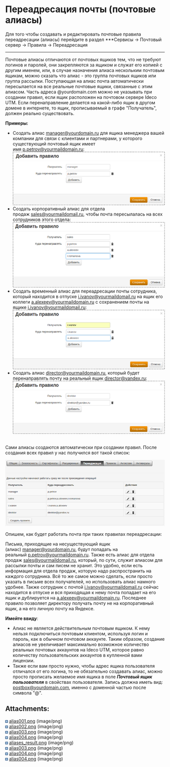 # Переадресация почты (почтовые алиасы)

Для того чтобы создавать и редактировать почтовые правила переадресации
(алиасы) перейдите в раздел ***Сервисы -\> Почтовый сервер -\> Правила
-\> Переадресация  
***

Почтовые алиасы отличаются от почтовых ящиков тем, что не требуют
логинов и паролей, они закрепляются за ящиком и служат его копией
с другим именем, или, в случае назначения алиаса нескольким почтовым
ящикам, можно сказать что алиас - это группа почтовых ящиков или
группа рассылки. Поступающая на алиас почта автоматически
пересылается на все реальные почтовые ящики, связанные с этим
алиасом. Часть адреса @yourdomain.com можно не указывать при создании
правил, если ящик расположен на почтовом сервере Ideco UTM. Если
перенаправление делается на какой-либо ящик в другом домене в
интернете, то ящик, прописываемый в графе "Получатель", должен
реально существовать.

**Примеры:**

  - Создать алиас <manager@yourdomain.ru> для ящика менеджера вашей
    компании для связи с клиентами и партнерами, у которого
    существующий почтовый ящик имеет
    имя [p.petrov@yourmaildomain.ru](mailto:yaremenko.s.v@yourmaildomain.ru):  
    ![](attachments/4982606/4982601.png)
  - Создать корпоративный алиас для отдела
    продаж <sales@yourmaildomail.ru>, чтобы почта пересылалась на
    всех сотрудников этого отдела:  
    ![](attachments/4982606/4982602.png)
  - Создать временный алиас для переадресации почты сотрудника, который
    находится в отпуске <i.ivanov@yourmaildomail.ru> на ящик его
    коллеги <a.alexeev@yourmaildomain.ru> с сохранением почты на
    ящике [i.ivanov@yourmaildomail.ru](mailto:p.petrov@yourmaildomail.ru):  
    ![](attachments/4982606/4982603.png)
  - Создать алиас <director@yourmaildomain.ru>, который будет
    перенаправлять почту на реальный
    ящик <director@yandex.ru>:  
    ![](attachments/4982606/4982604.png) 

Сами алиасы создаются автоматически при создании правил. После создания
всех правил у нас получился вот такой список:

![](attachments/4982606/4982605.png)

Опишем, как будет работать почта при таких правилах переадресации:

Письма, приходящие на несуществующий ящик
(алиас) <manager@yourdomain.ru>, будут попадать на
реальный [p.petrov@yourmaildomain.ru](mailto:yaremenko.s.v@yourmaildomain.ru).
Также есть алиас для отдела продаж <sales@yourmaildomail.ru>, который,
по сути, служит алиасом для рассылки почты и сам писем не хранит. Это
удобно, если есть информация для отдела продаж, которую надо
распространить на каждого сотрудника. Всё то же самое можно
сделать, если просто указать в письме всех получателей, но
использовать алиас намного удобнее. Также сотрудник с
почтой <i.ivanov@yourmaildomail.ru> сейчас находится в отпуске и
вся приходящая к нему почта попадает на его ящик и дублируется
на <a.alexeev@yourmaildomain.ru>. Последнее правило позволяет
директору получать почту не на корпоративный ящик, а на его
личную почту на Яндексе.

<div>

<div>

**Имейте ввиду**:

  - Алиас не является действительным почтовым ящиком. К нему нельзя
    подключиться почтовым клиентом, используя логин и пароль, как в
    обычном почтовом аккаунте. Таким образом, создание алиасов не
    увеличивает максимально возможное количество реальных
    почтовых аккаунтов на Ideco UTM, которое равно количеству
    пользовательских аккаунтов в купленной вами лицензии.
  - Также если вам просто нужно, чтобы адрес ящика пользователя
    отличался от его логина, то не обязательно создавать алиас,
    можно просто прописать желаемое имя ящика в поле ***Почтовый ящик
    пользователя*** в свойствах пользователя. Запись должна иметь
    вид: <postbox@yourdomain.com>, именно с доменной частью после
    символа "@".

</div>

</div>

<div class="pageSectionHeader">

## Attachments:

</div>

<div class="greybox" data-align="left">

![](images/icons/bullet_blue.gif)
[alias001.png](attachments/4982606/4982601.png) (image/png)  
![](images/icons/bullet_blue.gif)
[alias002.png](attachments/4982606/4982602.png) (image/png)  
![](images/icons/bullet_blue.gif)
[alias003.png](attachments/4982606/4982609.png) (image/png)  
![](images/icons/bullet_blue.gif)
[alias004.png](attachments/4982606/4982610.png) (image/png)  
![](images/icons/bullet_blue.gif)
[aliases\_result.png](attachments/4982606/4982605.png) (image/png)  
![](images/icons/bullet_blue.gif)
[alias003.png](attachments/4982606/4982603.png) (image/png)  
![](images/icons/bullet_blue.gif)
[alias004.png](attachments/4982606/4982611.png) (image/png)  
![](images/icons/bullet_blue.gif)
[alias004.png](attachments/4982606/4982604.png) (image/png)  

</div>
